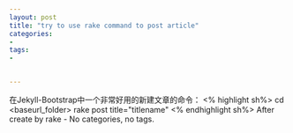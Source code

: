 ```yaml
---
layout: post
title: "try to use rake command to post article"
categories:
- 
tags:
- 


---
```


在Jekyll-Bootstrap中一个非常好用的新建文章的命令：
<% highlight sh%>
cd <baseurl_folder>
rake post title="titlename"
<% endhighlight sh%>
   After create by rake - No categories, no tags. 


